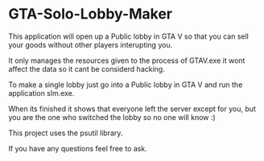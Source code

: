 # GTA-Solo-Lobby-Maker

This application will open up a Public lobby in GTA V so that you can sell your goods without other players interupting you.

It only manages the resources given to the process of GTAV.exe   it wont affect the data so it cant be considerd hacking.

To make a single lobby  just go into a Public lobby in GTA V and run the application slm.exe.  

When its finished it shows that everyone left the server except for you, but you are the one who switched the lobby  so no one will know :)



This project uses the psutil library.


If you have any questions feel free to ask.
